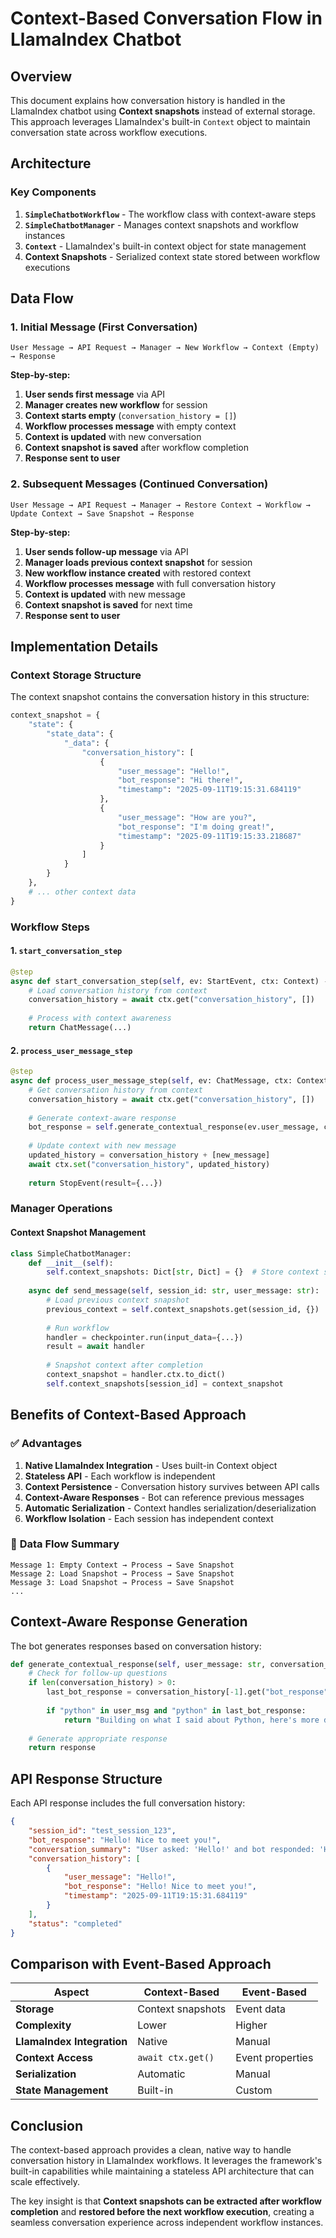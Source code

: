 # Context-Based Conversation Flow in LlamaIndex Chatbot

## Overview

This document explains how conversation history is handled in the LlamaIndex chatbot using **Context snapshots** instead of external storage. This approach leverages LlamaIndex's built-in `Context` object to maintain conversation state across workflow executions.

## Architecture

### Key Components

1. **`SimpleChatbotWorkflow`** - The workflow class with context-aware steps
2. **`SimpleChatbotManager`** - Manages context snapshots and workflow instances
3. **`Context`** - LlamaIndex's built-in context object for state management
4. **Context Snapshots** - Serialized context state stored between workflow executions

## Data Flow

### 1. Initial Message (First Conversation)

```
User Message → API Request → Manager → New Workflow → Context (Empty) → Response
```

**Step-by-step:**

1. **User sends first message** via API
2. **Manager creates new workflow** for session
3. **Context starts empty** (`conversation_history = []`)
4. **Workflow processes message** with empty context
5. **Context is updated** with new conversation
6. **Context snapshot is saved** after workflow completion
7. **Response sent to user**

### 2. Subsequent Messages (Continued Conversation)

```
User Message → API Request → Manager → Restore Context → Workflow → Update Context → Save Snapshot → Response
```

**Step-by-step:**

1. **User sends follow-up message** via API
2. **Manager loads previous context snapshot** for session
3. **New workflow instance created** with restored context
4. **Workflow processes message** with full conversation history
5. **Context is updated** with new message
6. **Context snapshot is saved** for next time
7. **Response sent to user**

## Implementation Details

### Context Storage Structure

The context snapshot contains the conversation history in this structure:

```python
context_snapshot = {
    "state": {
        "state_data": {
            "_data": {
                "conversation_history": [
                    {
                        "user_message": "Hello!",
                        "bot_response": "Hi there!",
                        "timestamp": "2025-09-11T19:15:31.684119"
                    },
                    {
                        "user_message": "How are you?",
                        "bot_response": "I'm doing great!",
                        "timestamp": "2025-09-11T19:15:33.218687"
                    }
                ]
            }
        }
    },
    # ... other context data
}
```

### Workflow Steps

#### 1. `start_conversation_step`

```python
@step
async def start_conversation_step(self, ev: StartEvent, ctx: Context) -> ChatMessage:
    # Load conversation history from context
    conversation_history = await ctx.get("conversation_history", [])
    
    # Process with context awareness
    return ChatMessage(...)
```

#### 2. `process_user_message_step`

```python
@step
async def process_user_message_step(self, ev: ChatMessage, ctx: Context) -> StopEvent:
    # Get conversation history from context
    conversation_history = await ctx.get("conversation_history", [])
    
    # Generate context-aware response
    bot_response = self.generate_contextual_response(ev.user_message, conversation_history)
    
    # Update context with new message
    updated_history = conversation_history + [new_message]
    await ctx.set("conversation_history", updated_history)
    
    return StopEvent(result={...})
```

### Manager Operations

#### Context Snapshot Management

```python
class SimpleChatbotManager:
    def __init__(self):
        self.context_snapshots: Dict[str, Dict] = {}  # Store context snapshots
    
    async def send_message(self, session_id: str, user_message: str):
        # Load previous context snapshot
        previous_context = self.context_snapshots.get(session_id, {})
        
        # Run workflow
        handler = checkpointer.run(input_data={...})
        result = await handler
        
        # Snapshot context after completion
        context_snapshot = handler.ctx.to_dict()
        self.context_snapshots[session_id] = context_snapshot
```

## Benefits of Context-Based Approach

### ✅ **Advantages**

1. **Native LlamaIndex Integration** - Uses built-in Context object
2. **Stateless API** - Each workflow is independent
3. **Context Persistence** - Conversation history survives between API calls
4. **Context-Aware Responses** - Bot can reference previous messages
5. **Automatic Serialization** - Context handles serialization/deserialization
6. **Workflow Isolation** - Each session has independent context

### 🔄 **Data Flow Summary**

```
Message 1: Empty Context → Process → Save Snapshot
Message 2: Load Snapshot → Process → Save Snapshot  
Message 3: Load Snapshot → Process → Save Snapshot
...
```

## Context-Aware Response Generation

The bot generates responses based on conversation history:

```python
def generate_contextual_response(self, user_message: str, conversation_history: List[Dict]) -> str:
    # Check for follow-up questions
    if len(conversation_history) > 0:
        last_bot_response = conversation_history[-1].get("bot_response", "").lower()
        
        if "python" in user_msg and "python" in last_bot_response:
            return "Building on what I said about Python, here's more detail..."
    
    # Generate appropriate response
    return response
```

## API Response Structure

Each API response includes the full conversation history:

```json
{
    "session_id": "test_session_123",
    "bot_response": "Hello! Nice to meet you!",
    "conversation_summary": "User asked: 'Hello!' and bot responded: 'Hello! Nice to meet you!'",
    "conversation_history": [
        {
            "user_message": "Hello!",
            "bot_response": "Hello! Nice to meet you!",
            "timestamp": "2025-09-11T19:15:31.684119"
        }
    ],
    "status": "completed"
}
```

## Comparison with Event-Based Approach

| Aspect | Context-Based | Event-Based |
|--------|---------------|-------------|
| **Storage** | Context snapshots | Event data |
| **Complexity** | Lower | Higher |
| **LlamaIndex Integration** | Native | Manual |
| **Context Access** | `await ctx.get()` | Event properties |
| **Serialization** | Automatic | Manual |
| **State Management** | Built-in | Custom |

## Conclusion

The context-based approach provides a clean, native way to handle conversation history in LlamaIndex workflows. It leverages the framework's built-in capabilities while maintaining a stateless API architecture that can scale effectively.

The key insight is that **Context snapshots can be extracted after workflow completion** and **restored before the next workflow execution**, creating a seamless conversation experience across independent workflow instances.

